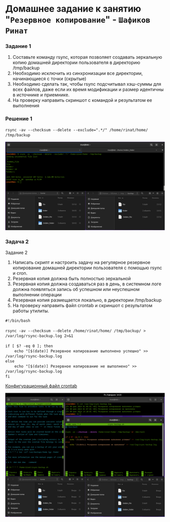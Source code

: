 # Домашнее задание к занятию "`Резервное копирование`" - `Шафиков Ринат`

### Задание 1

1. Составьте команду rsync, которая позволяет создавать зеркальную копию домашней директории пользователя в директорию /tmp/backup
2. Необходимо исключить из синхронизации все директории, начинающиеся с точки (скрытые)
3. Необходимо сделать так, чтобы rsync подсчитывал хэш-суммы для всех файлов, даже если их время модификации и размер идентичны в источнике и приемнике.
4. На проверку направить скриншот с командой и результатом ее выполнения

### Решение 1

```
rsync -av --checksum --delete --exclude=".*/" /home/rinat/home/ /tmp/backup
```
![Rsync_1](https://github.com/shafikovrr/rsync/blob/main/img/rsync_1.png)

### Задача 2



Задание 2
1. Написать скрипт и настроить задачу на регулярное резервное копирование домашней директории пользователя с помощью rsync и cron.
2. Резервная копия должна быть полностью зеркальной
3. Резервная копия должна создаваться раз в день, в системном логе должна появляться запись об успешном или неуспешном выполнении операции
4. Резервная копия размещается локально, в директории /tmp/backup
5. На проверку направить файл crontab и скриншот с результатом работы утилиты.

```
#!/bin/bash

rsync -av --checksum --delete /home/rinat/home/ /tmp/backup/ > /var/log/rsync-backup.log 2>&1

if [ $? -eq 0 ]; then
    echo "[$(date)] Резервное копирование выполнено успешно" >> /var/log/rsync-backup.log
else
    echo "[$(date)] Резервное копирование не выполнено" >> /var/log/rsync-backup.log
fi
```
[Конфигурационный файл crontab](https://github.com/shafikovrr/HAProxy/blob/main/rinat)

![Rsync_2](https://github.com/shafikovrr/rsync/blob/main/img/rsync_2.png)
